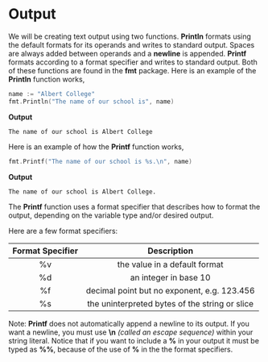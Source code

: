 # Output

We will be creating text output using two functions.  **Println** formats using the default formats for its operands and writes to standard output. Spaces are always added between operands and a **newline** is appended.  **Printf** formats according to a format specifier and writes to standard output.  Both of these functions are found in the **fmt** package.  Here is an example of the **Println** function works,

```go
name := "Albert College"
fmt.Println("The name of our school is", name)
```

**Output**
```
The name of our school is Albert College
```

Here is an example of how the **Printf** function works,

```go
fmt.Printf("The name of our school is %s.\n", name)
```

**Output**
```
The name of our school is Albert College.
```

The **Printf** function uses a format specifier that describes how to format the output, depending on the variable type and/or desired output.

Here are a few format specifiers:

| Format Specifier | Description                                      |
| :--------------: |:------------------------------------------------:|
| %v               | the value in a default format                    |
| %d               | an integer in base 10                            |
| %f               | decimal point but no exponent, e.g. 123.456      |
| %s               | the uninterpreted bytes of the string or slice   |

Note:  **Printf** does not automatically append a newline to its output.  If you want a newline, you must use **\n** _(called an escape sequence)_ within your string literal.  Notice that if you want to include a **%** in your output it must be typed as **%%**, because of the use of **%** in the the format specifiers.